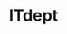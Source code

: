 ---
title: ITdept
crosslinks:
- linuxadmin
- xkcd
- HailCorporate
- KarmaCourt
- TheseFuckingAccounts
- jellyfish
- pwned
- sysadmin
- todayilearned
- changelog
---